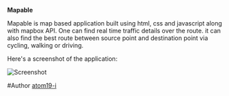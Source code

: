 **Mapable**

Mapable is map based application built using html, css and javascript along with mapbox API. One can find real time traffic details over the route. it can also find the best route between source point and destination point via cycling, walking or driving.

Here's a screenshot of the application:

![Screenshot](https://user-images.githubusercontent.com/54570007/138435338-8ba24b11-eca8-4ee2-8860-4952834706f3.png)

#Author
[atom19-i](https://github.com/atom19-i)